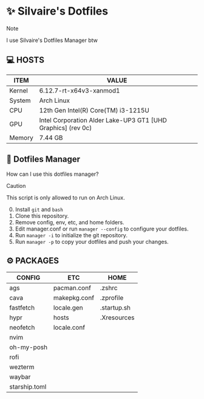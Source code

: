 # ✨ Silvaire's Dotfiles

> [!NOTE]
> I use Silvaire's Dotfiles Manager btw

## 💻 HOSTS

| ITEM   | VALUE                                |
| ------ | ------------------------------------ |
| Kernel | 6.12.7-rt-x64v3-xanmod1                          |
| System | Arch Linux |
| CPU    | 12th Gen Intel(R) Core(TM) i3-1215U                            |
| GPU    | Intel Corporation Alder Lake-UP3 GT1 [UHD Graphics] (rev 0c) |
| Memory | 7.44 GB                         |



## 🤔 Dotfiles Manager
How can I use this dotfiles manager?

> [!CAUTION]
> This script is only allowed to run on Arch Linux.

0. Install `git` and `bash`
1. Clone this repository.
2. Remove config, env, etc, and home folders.
3. Edit manager.conf or run `manager --config` to configure your dotfiles.
4. Run `manager -i` to initialize the git repository.
5. Run `manager -p` to copy your dotfiles and push your changes.

## ⚙️ PACKAGES

| CONFIG        | ETC          | HOME        |
| ------------- | ------------ | ----------- |
| ags           | pacman.conf  | .zshrc      |
| cava          | makepkg.conf | .zprofile   |
| fastfetch     | locale.gen   | .startup.sh |
| hypr          | hosts        | .Xresources |
| neofetch      | locale.conf  |             |
| nvim          |              |             |
| oh-my-posh    |              |             |
| rofi          |              |             |
| wezterm       |              |             |
| waybar        |              |             |
| starship.toml |              |             |
